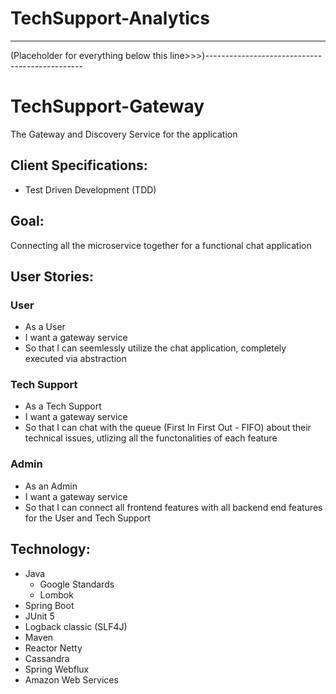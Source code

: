 # TechSupport-Analytics


----------------

(Placeholder for everything below this line>>>)-----------------------------------------------

# TechSupport-Gateway
The Gateway and Discovery Service for the application


## Client Specifications:
- Test Driven Development (TDD)


## Goal:
Connecting all the microservice together for a functional chat application


## User Stories:
### User
- As a User
- I want a gateway service
- So that I can seemlessly utilize the chat application, completely executed via abstraction

### Tech Support
- As a Tech Support
- I want a gateway service
- So that I can chat with the queue (First In First Out - FIFO) about their technical issues, utlizing all the functonalities of each feature

### Admin
- As an Admin
- I want a gateway service
- So that I can connect all frontend features with all backend end features for the User and Tech Support


## Technology:
- Java
   - Google Standards
   - Lombok
- Spring Boot
- JUnit 5
- Logback classic (SLF4J)
- Maven
- Reactor Netty
- Cassandra
- Spring Webflux
- Amazon Web Services
